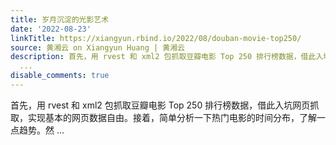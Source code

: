 ```yaml
---
title: 岁月沉淀的光影艺术
date: '2022-08-23'
linkTitle: https://xiangyun.rbind.io/2022/08/douban-movie-top250/
source: 黄湘云 on Xiangyun Huang | 黄湘云
description: 首先，用 rvest 和 xml2 包抓取豆瓣电影 Top 250 排行榜数据，借此入坑网页抓取，实现基本的网页数据自由。接着，简单分析一下热门电影的时间分布，了解一点趋势。然
  ...
disable_comments: true
---
```

首先，用 rvest 和 xml2 包抓取豆瓣电影 Top 250 排行榜数据，借此入坑网页抓取，实现基本的网页数据自由。接着，简单分析一下热门电影的时间分布，了解一点趋势。然 ...